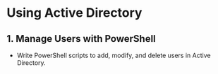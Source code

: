 # Using Active Directory

## 1. Manage Users with PowerShell
- Write PowerShell scripts to add, modify, and delete users in Active Directory.